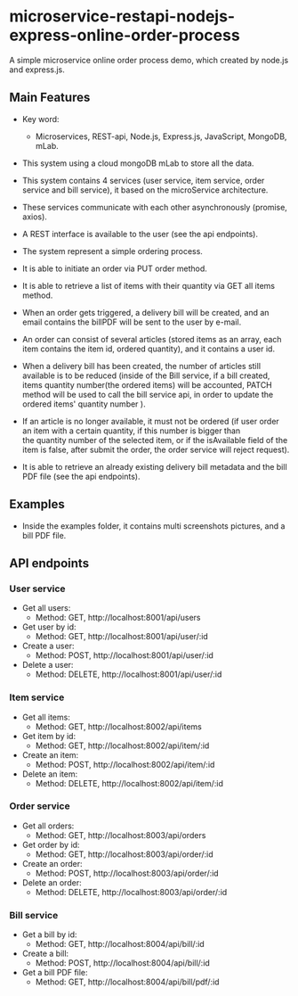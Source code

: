 # microservice-restapi-nodejs-express-online-order-process
A simple microservice online order process demo, which created by node.js and express.js.





## Main Features ##
* Key word:
    * Microservices, REST-api, Node.js, Express.js, JavaScript, MongoDB, mLab. 
    
* This system using a cloud mongoDB mLab to store all the data.
    
* This system contains 4 services (user service, item service, order service and bill service), it based on the microService architecture.

* These services communicate with each other asynchronously (promise, axios).

* A REST interface is available to the user (see the api endpoints).

* The system represent a simple ordering process. 

* It is able to initiate an order via PUT order method.

* It is able to retrieve a list of items with their quantity via GET all items method.

* When an order gets triggered, a delivery bill will be created, and an email contains the billPDF will be sent to the user by e-mail.

* An order can consist of several articles (stored items as an array, each item contains the item id, ordered quantity), and it contains a user id.

* When a delivery bill has been created, the number of articles still available is to be reduced (inside of the Bill service, 
if a bill created, items quantity number(the ordered items) will be accounted, PATCH method will be used to call the bill service api, in order to update the ordered items' quantity number   ).

* If an article is no longer available, it must not be ordered (if user order an item with a certain quantity, if this number is bigger than  
the quantity number of the selected item, or if the isAvailable field of the item is false, after submit the order, the order service will reject request).

* It is able to retrieve an already existing delivery bill metadata and the bill PDF file (see the api endpoints).


## Examples ##

* Inside the examples folder, it contains multi screenshots pictures, and a bill PDF file.



## API endpoints ##


### User service ###
* Get all users:
    * Method: GET,  http://localhost:8001/api/users
* Get user by id:
    * Method: GET,  http://localhost:8001/api/user/:id
* Create a user:
    * Method: POST,  http://localhost:8001/api/user/:id
* Delete a user:
    * Method: DELETE,  http://localhost:8001/api/user/:id
    
    
### Item service ###
* Get all items:
    * Method: GET,  http://localhost:8002/api/items
* Get item by id:
    * Method: GET,  http://localhost:8002/api/item/:id
* Create an item:
    * Method: POST,  http://localhost:8002/api/item/:id
* Delete an item:
    * Method: DELETE,  http://localhost:8002/api/item/:id
    
    
### Order service ###
* Get all orders:
    * Method: GET,  http://localhost:8003/api/orders
* Get order by id:
    * Method: GET,  http://localhost:8003/api/order/:id
* Create an order:
    * Method: POST,  http://localhost:8003/api/order/:id
* Delete an order:
    * Method: DELETE,  http://localhost:8003/api/order/:id
    
    
### Bill service ###
* Get a bill by id:
    * Method: GET,  http://localhost:8004/api/bill/:id
* Create a bill:
    * Method: POST,  http://localhost:8004/api/bill/:id
* Get a bill PDF file:
    * Method:  GET,  http://localhost:8004/api/bill/pdf/:id


